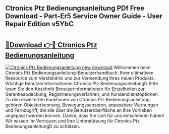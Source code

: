 ## Ctronics Ptz Bedienungsanleitung PDf Free Download - Part-Er5 Service Owner Guide - User Repair Edition v5YbC

# <h2><a href="http://df4p0kb.blite.top/?on=Ctronics+Ptz+Bedienungsanleitung">🔗Download 👉🔴 Ctronics Ptz Bedienungsanleitung</a></h2>

[![Ctronics Ptz Bedienungsanleitung new download](https://i.imgur.com/lujVjoI.png)](http://df4p0kb.blite.top/?on=Ctronics+Ptz+Bedienungsanleitung)
Willkommen beim Ctronics Ptz Bedienungsanleitung-Benutzerhandbuch, Ihrer ultimativen Ressource zum Verständnis und zur Verwendung Ihres neuen Produkts. Wichtige Benutzerinformationen Ctronics Ptz BedienungsanleitungD Bitte lesen Sie den Abschnitt Benutzerinformationen für Einzelheiten zur Garantieabdeckung, Registrierungsverfahren, und Kundendienstoptionen. Zu den erweiterten Funktionen von Ctronics Ptz Bedienungsanleitung gehören Objekterkennung, Bewegungssensoren, anpassbare Warnungen und Fernzugriff, die alle über die Benutzeroberfläche an Ihre Vorlieben angepasst werden können. Danke, dass Sie sich für uns entschieden haben! Wir wissen Ihr Vertrauen und Ihre Unterstützung für Ctronics Ptz BedienungsanleitungD zu schätzen.
